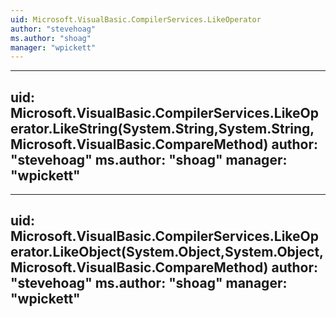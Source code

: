 ```yaml
---
uid: Microsoft.VisualBasic.CompilerServices.LikeOperator
author: "stevehoag"
ms.author: "shoag"
manager: "wpickett"
---
```


---
uid: Microsoft.VisualBasic.CompilerServices.LikeOperator.LikeString(System.String,System.String,Microsoft.VisualBasic.CompareMethod)
author: "stevehoag"
ms.author: "shoag"
manager: "wpickett"
---

---
uid: Microsoft.VisualBasic.CompilerServices.LikeOperator.LikeObject(System.Object,System.Object,Microsoft.VisualBasic.CompareMethod)
author: "stevehoag"
ms.author: "shoag"
manager: "wpickett"
---
